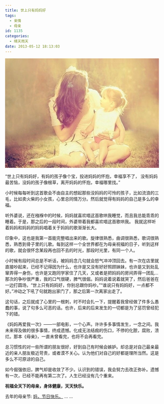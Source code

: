 ```yaml
---
title: 世上只有妈妈好
tags:
  - 亲情
  - 母亲
id: 1135
categories:
  - 晴天雨天
date: 2013-05-12 18:13:03
---
```


![](/images/mom.jpg)

“世上只有妈妈好，有妈的孩子像个宝，投进妈妈的怀抱，幸福享不了，
没有妈妈最苦恼，没妈的孩子像根草，离开妈妈的怀抱，幸福哪里找。”

小时候每每听到这首歌会不由自主的想起那些没妈妈的可怜的孩子，比如流浪的三毛，比如卖火柴的小女孩，心里总同情万分。然后就觉得有妈妈的自己是多么的幸福。
<!--more-->

听外婆说，还在襁褓中的时候，妈妈就喜欢唱这首歌哄我睡觉，而且我总能乖乖的睡着。于是，那之后的一段时间，外婆带着我都喜欢唱这首歌哄我。 我就这样听着妈妈和妈妈的妈妈唱着关于妈妈的歌渐渐长大。

印象中，这也是我第一首能完整唱出来的歌。旋律很熟悉，曲调很熟悉，歌词很熟悉，熟悉到骨子里的儿歌。每到这样一个全世界都在为母亲祝福的日子，听到这样的歌，就会很怀念某段再也回不去的时光，那段时光里，有同一个人。

小时候有段时间总是不听话，被妈妈念几句就会怒气冲冲顶回去。有一次在店里就直接吵起来，已经不记得因为什么，也许是又没有好好照顾妹妹，也许是又到处乱窜弄得一身伤，也许是又跑同学家住了几天，又或者是把妈妈的房间弄得一团乱...那次的争吵很严重，我的口气很硬，脾气很倔。妈妈说着说着就哭了，然后爸爸在一边打圆场，“世上只有妈妈好，你别总跟你妈吵。”“谁说只有妈妈好，一点都不好。”冲动之下吼了句就跑出家门了，那之后第一次离家出走了。 

这句话，之后就成了心里的一根刺，时不时会扎一下，提醒着我曾经做了件多么愚蠢的事，说了句多么可恶的话。也许，后来的后来发生的一切都是为了惩罚曾经犯下的错。

《妈妈再爱我一次》——一部电影，一个心声。许许多多事情发生，一念之间。我未来得及做的很多事情，终成遗憾。化成无法结痂的伤口，不停的化脓，腐败，溃烂。那本《母亲》，一直未曾看完，也将不会再看完。

总习惯性的对一些所谓的朋友很好，好到自己有时候会嫉妒。却总是对自己最亲最近的亲人朋友极近苛责，或者漠不关心。认为他们对自己的好都是理所当然。这是多么不可原谅的自己。

如今倔强依旧，脾气却是收敛了不少。认识到的错误，我会努力去改正弥补。遗憾有一次，已经不能再有第二次了。人生已经没有几个重来。

**祝福全天下的母亲，身体健康，天天快乐。**

去年的母亲节:
[妈，节日快乐。](http://www.ileyar.com/mom-happy-holidays.html)
...
...
